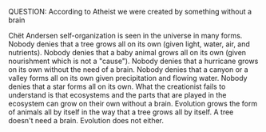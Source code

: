 QUESTION:
According to Atheist we were created by something without a brain

Chët Andersen
self-organization is seen in the universe in many forms. Nobody denies that a tree grows all on its own (given light, water, air, and nutrients). Nobody denies that a baby animal grows all on its own (given nourishment which is not a "cause"). Nobody denies that a hurricane grows on its own without the need of a brain. Nobody denies that a canyon or a valley forms all on its own given precipitation and flowing water. Nobody denies that a star forms all on its own.
What the creationist fails to understand is that ecosystems and the parts that are played in the ecosystem can grow on their own without a brain. Evolution grows the form of animals all by itself in the way that a tree grows all by itself. A tree doesn't need a brain. Evolution does not either.


